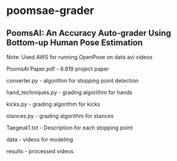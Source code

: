 # poomsae-grader
## PoomsAI: An Accuracy Auto-grader Using Bottom-up Human Pose Estimation

Note: Used AWS for running OpenPose on data avi videos

PoomsAI Paper.pdf - 6.819 project paper

converter.py - algorithm for stopping point detection

hand_techniques.py - grading algorithm for hands

kicks.py - grading algorithm for kicks

stances.py - grading algorithm for stances 

Taegeuk1.txt - Description for each stopping point

data - videos for modeling

results - processed videos

